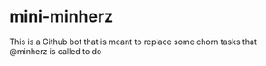 # mini-minherz
This is a Github bot that is meant to replace some chorn tasks that @minherz is called to do
